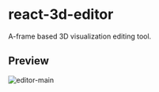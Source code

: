 # react-3d-editor
A-frame based 3D visualization editing tool.

## Preview

![editor-main](https://user-images.githubusercontent.com/19975642/71704374-61534d80-2e1d-11ea-948e-210be149f87a.png)
